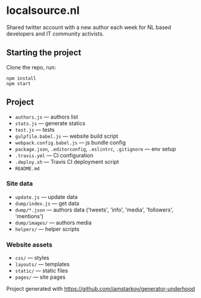 # localsource.nl

Shared twitter account with a new author each week for NL based developers and IT community activists. 

## Starting the project

Clone the repo, run:

```
npm install
npm start
```

## Project

* `authors.js` — authors list
* `stats.js` — generate statics
* `test.js` — tests
* `gulpfile.babel.js` — website build script
* `webpack.config.babel.js` — js bundle config
* `package.json`, `.editorconfig`, `.eslintrc`, `.gitignore` — env setup
* `.travis.yml` — CI configuration
* `.deploy.sh` — Travis CI deployment script
* `README.md`

### Site data

* `update.js` — update data
* `dump/index.js` — get data
* `dump/*.json` — authors data ('tweets', 'info', 'media', 'followers', 'mentions')
* `dump/images/` — authors media
* `helpers/` — helper scripts

### Website assets

* `css/` — styles
* `layouts/` — templates
* `static/` — static files
* `pages/` — site pages

Project generated with https://github.com/iamstarkov/generator-underhood
